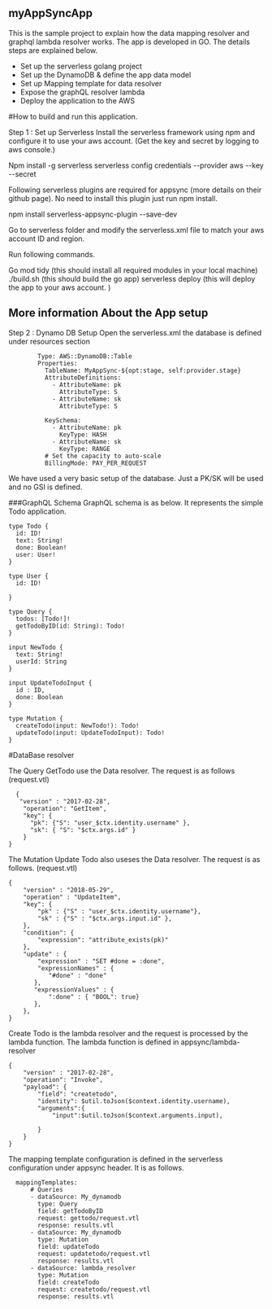 ## myAppSyncApp

This is the sample project to explain how the data mapping resolver and graphql lambda resolver works. The app is developed in GO. The details steps are explained below. 

- Set up the serverless golang project
-	Set up the DynamoDB & define the app data model 
-	Set up Mapping template for data resolver 
-	Expose the graphQL resolver lambda 
-	Deploy the application to the AWS 


#How to build and run this application. 

Step 1 : Set up Serverless 
Install the serverless framework using npm and configure it to use your aws account. (Get the key and secret by logging to aws console.)

Npm install -g serverless 
serverless config credentials --provider aws --key <access key ID> --secret <secret access key>

Following  serverless plugins are required for appsync (more details on their github page). No need to install this plugin just run npm install. 

npm install serverless-appsync-plugin --save-dev

Go to serverless folder and modify the serverless.xml file to match your aws account ID and region. 
  
Run following commands. 

Go mod tidy (this should install all required modules in your local machine)
./build.sh  (this should build the go app) 
serverless deploy (this will deploy the app to your aws account. ) 
 
## More information About the App setup

Step 2 : Dynamo DB Setup 
Open the serverless.xml the database is defined under resources section  
```MyDB:
        Type: AWS::DynamoDB::Table
        Properties:
          TableName: MyAppSync-${opt:stage, self:provider.stage}
          AttributeDefinitions:
            - AttributeName: pk
              AttributeType: S
            - AttributeName: sk
              AttributeType: S
          
          KeySchema:
            - AttributeName: pk
              KeyType: HASH
            - AttributeName: sk
              KeyType: RANGE
          # Set the capacity to auto-scale
          BillingMode: PAY_PER_REQUEST 
  ```

 We have used a very basic setup of the database. Just a PK/SK will be used and no GSI is defined.
 
  ###GraphQL Schema 
GraphQL schema is as below. It represents the simple Todo application. 
  
``` 
type Todo {
  id: ID!
  text: String!
  done: Boolean!
  user: User!
}

type User {
  id: ID!
 
}

type Query {
  todos: [Todo!]!
  getTodoByID(id: String): Todo!
}

input NewTodo {
  text: String!
  userId: String
}

input UpdateTodoInput {
  id : ID,
  done: Boolean
}

type Mutation {
  createTodo(input: NewTodo!): Todo!
  updateTodo(input: UpdateTodoInput): Todo!
}

```
#DataBase resolver 
  
The Query GetTodo use the Data resolver. The request is as follows (request.vtl) 
```
  {
   "version" : "2017-02-28",
    "operation": "GetItem",
    "key": {
      "pk": {"S": "user_$ctx.identity.username" },
      "sk": { "S": "$ctx.args.id" }
    }
}
```
The Mutation Update Todo also useses the Data resolver. The request is as follows. (request.vtl)
```
{
    "version" : "2018-05-29",
    "operation" : "UpdateItem",
    "key": {
        "pk" : {"S" : "user_$ctx.identity.username"},
        "sk" : {"S" : "$ctx.args.input.id" }, 
    },
    "condition": {
        "expression": "attribute_exists(pk)"
    },
    "update" : {
        "expression" : "SET #done = :done",
        "expressionNames" : {
           "#done" : "done"
       },
       "expressionValues" : {
           ":done" : { "BOOL": true}
       },
    },  
}
 ```

Create Todo is the lambda resolver and the request is processed by the lambda function. The lambda function is defined in appsync/lambda-resolver
```
{
    "version" : "2017-02-28",
    "operation": "Invoke",
    "payload": {
        "field": "createtodo",
        "identity": $util.toJson($context.identity.username),
        "arguments":{
            "input":$util.toJson($context.arguments.input),
            
        }
    } 
}
```
  
The mapping template configuration is defined in the serverless configuration under appsync header. It is as follows.
  
```
  mappingTemplates:
      # Queries
      - dataSource: My_dynamodb
        type: Query
        field: getTodoByID
        request: gettodo/request.vtl
        response: results.vtl
      - dataSource: My_dynamodb
        type: Mutation
        field: updateTodo
        request: updatetodo/request.vtl
        response: results.vtl
      - dataSource: lambda_resolver
        type: Mutation
        field: createTodo
        request: createtodo/request.vtl
        response: results.vtl
  ```
  
